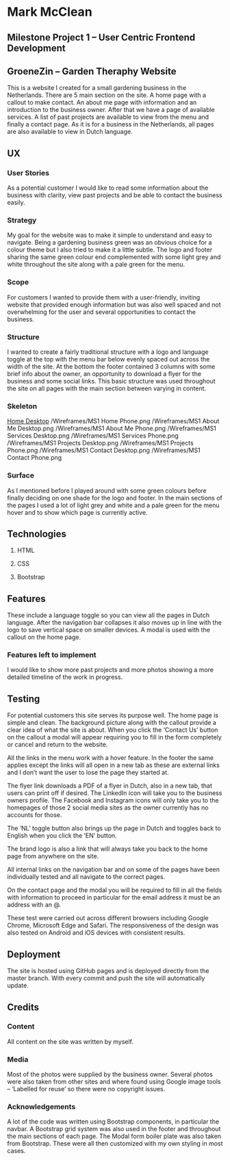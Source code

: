 # Mark McClean

## Milestone Project 1 – User Centric Frontend Development

## GroeneZin – Garden Theraphy Website

This is a website I created for a small gardening business in the Netherlands. There are 5 main section on the site. A home page with a callout to make contact. An about me page with information and an introduction to the business owner. After that we have a page of available services. A list of past projects are available to view from the menu and finally a contact page. As it is for a business in the Netherlands, all pages are also available to view in Dutch language.

## UX

### User Stories

As a potential customer I would like to read some information about the business with clarity, view past projects and be able to contact the business easily.

### Strategy

My goal for the website was to make it simple to understand and easy to navigate. Being a gardening business green was an obvious choice for a colour theme but I also tried to make it a little subtle. The logo and footer sharing the same green colour end complemented with some light grey and white throughout the site along with a pale green for the menu.

### Scope

For customers I wanted to provide them with a user-friendly, inviting website that provided enough information but was also well spaced and not overwhelming for the user and several opportunities to contact the business.

### Structure

I wanted to create a fairly traditional structure with a logo and language toggle at the top with the menu bar below evenly spaced out across the width of the site. At the bottom the footer contained 3 columns with some brief info about the owner, an opportunity to download a flyer for the business and some social links. This basic structure was used throughout the site on all pages with the main section between varying in content.

### Skeleton

[Home Desktop](/Wireframes/MS1HomeDesktop.png)
/Wireframes/MS1 Home Phone.png
/Wireframes/MS1 About Me Desktop.png
/Wireframes/MS1 About Me Phone.png
/Wireframes/MS1 Services Desktop.png
/Wireframes/MS1 Services Phone.png
/Wireframes/MS1 Projects Desktop.png
/Wireframes/MS1 Projects Phone.png
/Wireframes/MS1 Contact Desktop.png
/Wireframes/MS1 Contact Phone.png

### Surface

As I mentioned before I played around with some green colours before finally deciding on one shade for the logo and footer. In the main sections of the pages I used a lot of light grey and white and a pale green for the menu hover and to show which page is currently active.

## Technologies

1. HTML

2. CSS

3. Bootstrap

## Features

These include a language toggle so you can view all the pages in Dutch language. After the navigation bar collapses it also moves up in line with the logo to save vertical space on smaller devices. A modal is used with the callout on the home page.

### Features left to implement

I would like to show more past projects and more photos showing a more detailed timeline of the work in progress.

## Testing

For potential customers this site serves its purpose well. The home page is simple and clean. The background picture along with the callout provide a clear idea of what the site is about. When you click the ‘Contact Us’ button on the callout a modal will appear requiring you to fill in the form completely or cancel and return to the website.

All the links in the menu work with a hover feature. In the footer the same applies except the links will all open in a new tab as these are external links and I don’t want the user to lose the page they started at.

The flyer link downloads a PDF of a flyer in Dutch, also in a new tab, that users can print off if desired. The LinkedIn icon will take you to the business owners profile. The Facebook and Instagram icons will only take you to the homepages of those 2 social media sites as the owner currently has no accounts for those.

The ‘NL’ toggle button also brings up the page in Dutch and toggles back to English when you click the ‘EN’ button.

The brand logo is also a link that will always take you back to the home page from anywhere on the site.

All internal links on the navigation bar and on some of the pages have been individually tested and all navigate to the correct pages.

On the contact page and the modal you will be required to fill in all the fields with information to proceed in particular for the email address it must be an address with an @.

These test were carried out across different browsers including Google Chrome, Microsoft Edge and Safari. The responsiveness of the design was also tested on Android and iOS devices with consistent results.

## Deployment

The site is hosted using GitHub pages and is deployed directly from the master branch. With every commit and push the site will automatically update.

## Credits

### Content

All content on the site was written by myself.

### Media

Most of the photos were supplied by the business owner. Several photos were also taken from other sites and where found using Google image tools – ‘Labelled for reuse’ so there were no copyright issues.

### Acknowledgements

A lot of the code was written using Bootstrap components, in particular the navbar. A Bootstrap grid system was also used in the footer and throughout the main sections of each page. The Modal form boiler plate was also taken from Bootstrap. These were all then customized with my own styling in most cases.